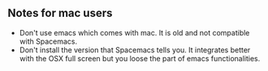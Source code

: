 ## Notes for mac users

 * Don't use emacs which comes with mac. It is old and not compatible with
   Spacemacs.
 * Don't install the version that Spacemacs tells you. It integrates better with
   the OSX full screen but you loose the part of emacs functionalities.
